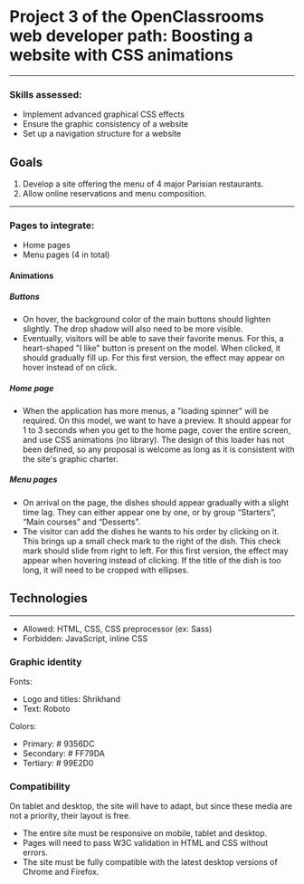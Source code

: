 # Project 3 of the OpenClassrooms web developer path: Boosting a website with CSS animations
***
### Skills assessed:
* Implement advanced graphical CSS effects
* Ensure the graphic consistency of a website
* Set up a navigation structure for a website

## Goals
1. Develop a site offering the menu of 4 major Parisian restaurants.
2. Allow online reservations and menu composition.

***
### Pages to integrate:
* Home pages
* Menu pages (4 in total)

#### Animations
##### Buttons
* On hover, the background color of the main buttons should lighten slightly. The drop shadow will also need to be more visible.
* Eventually, visitors will be able to save their favorite menus. For this, a heart-shaped "I like" button is present on the model. When clicked, it should gradually fill up. For this first version, the effect may appear on hover instead of on click.

##### Home page
* When the application has more menus, a "loading spinner" will be required. On this model, we want to have a preview. It should appear for 1 to 3 seconds when you get to the home page, cover the entire screen, and use CSS animations (no library). The design of this loader has not been defined, so any proposal is welcome as long as it is consistent with the site's graphic charter.

##### Menu pages
* On arrival on the page, the dishes should appear gradually with a slight time lag. They can either appear one by one, or by group “Starters”, “Main courses” and “Desserts”.
* The visitor can add the dishes he wants to his order by clicking on it. This brings up a small check mark to the right of the dish. This check mark should slide from right to left. For this first version, the effect may appear when hovering instead of clicking. If the title of the dish is too long, it will need to be cropped with ellipses.


## Technologies
***
* Allowed: HTML, CSS, CSS preprocessor (ex: Sass)
* Forbidden: JavaScript, inline CSS

### Graphic identity

Fonts:
* Logo and titles: Shrikhand
* Text: Roboto

Colors:
* Primary: # 9356DC
* Secondary: # FF79DA
* Tertiary: # 99E2D0

### Compatibility
On tablet and desktop, the site will have to adapt, but since these media are not a priority, their layout is free.
* The entire site must be responsive on mobile, tablet and desktop.
* Pages will need to pass W3C validation in HTML and CSS without errors.
* The site must be fully compatible with the latest desktop versions of
Chrome and Firefox.
